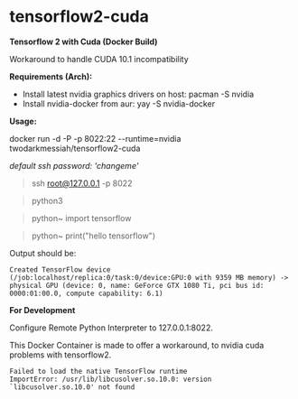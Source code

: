 # tensorflow2-cuda
**Tensorflow 2 with Cuda (Docker Build)**

Workaround to handle CUDA 10.1 incompatibility


**Requirements (Arch):**
- Install latest nvidia graphics drivers on host: pacman -S nvidia
- Install nvidia-docker from aur: yay -S nvidia-docker


**Usage:**

docker run -d -P -p 8022:22 --runtime=nvidia twodarkmessiah/tensorflow2-cuda

*default ssh password: 'changeme'*


>ssh root@127.0.0.1 -p 8022

>python3 

>python~ import tensorflow

>python~ print("hello tensorflow")



Output should be:
```
Created TensorFlow device (/job:localhost/replica:0/task:0/device:GPU:0 with 9359 MB memory) -> physical GPU (device: 0, name: GeForce GTX 1080 Ti, pci bus id: 0000:01:00.0, compute capability: 6.1)
```

**For Development**

Configure Remote Python Interpreter to 127.0.0.1:8022.


This Docker Container is made to offer a workaround, to nvidia cuda problems with tensorflow2.
```
Failed to load the native TensorFlow runtime
ImportError: /usr/lib/libcusolver.so.10.0: version `libcusolver.so.10.0' not found 
```

